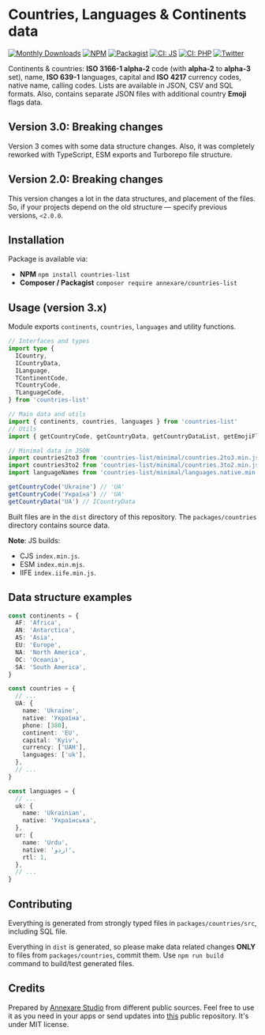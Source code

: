 # Countries, Languages & Continents data

[![Monthly Downloads](https://img.shields.io/npm/dm/countries-list.svg)](https://www.npmjs.com/package/countries-list)
[![NPM](https://img.shields.io/npm/v/countries-list.svg 'NPM package version')](https://www.npmjs.com/package/countries-list)
[![Packagist](https://img.shields.io/packagist/v/annexare/countries-list.svg 'Packagist version')](https://packagist.org/packages/annexare/countries-list)
[![CI: JS](https://github.com/annexare/Countries/workflows/Countries%20JS/badge.svg 'CI: JS')](https://github.com/annexare/Countries/actions)
[![CI: PHP](https://github.com/annexare/Countries/workflows/Countries%20PHP/badge.svg 'CI: PHP')](https://github.com/annexare/Countries/actions)
[![Twitter](https://img.shields.io/twitter/follow/annexare.svg?label=follow+@annexare)](https://twitter.com/annexare)

Continents & countries: **ISO 3166-1 alpha-2** code (with **alpha-2** to **alpha-3** set), name, **ISO 639-1** languages, capital and **ISO 4217** currency codes, native name, calling codes.
Lists are available in JSON, CSV and SQL formats.
Also, contains separate JSON files with additional country **Emoji** flags data.

## Version 3.0: Breaking changes

Version 3 comes with some data structure changes. Also, it was completely reworked with TypeScript, ESM exports and Turborepo file structure.

## Version 2.0: Breaking changes

This version changes a lot in the data structures, and placement of the files.
So, if your projects depend on the old structure — specify previous versions, `<2.0.0`.

## Installation

Package is available via:

- **NPM** `npm install countries-list`
- **Composer / Packagist** `composer require annexare/countries-list`

## Usage (version 3.x)

Module exports `continents`, `countries`, `languages` and utility functions.

```ts
// Interfaces and types
import type {
  ICountry,
  ICountryData,
  ILanguage,
  TContinentCode,
  TCountryCode,
  TLanguageCode,
} from 'countries-list'

// Main data and utils
import { continents, countries, languages } from 'countries-list'
// Utils
import { getCountryCode, getCountryData, getCountryDataList, getEmojiFlag } from 'countries-list'

// Minimal data in JSON
import countries2to3 from 'countries-list/minimal/countries.2to3.min.json'
import countries3to2 from 'countries-list/minimal/countries.3to2.min.json'
import languageNames from 'countries-list/minimal/languages.native.min'

getCountryCode('Ukraine') // 'UA'
getCountryCode('Україна') // 'UA'
getCountryData('UA') // ICountryData
```

Built files are in the `dist` directory of this repository.
The `packages/countries` directory contains source data.

**Note**: JS builds:

- CJS `index.min.js`.
- ESM `index.min.mjs`.
- IIFE `index.iife.min.js`.

## Data structure examples

```ts
const continents = {
  AF: 'Africa',
  AN: 'Antarctica',
  AS: 'Asia',
  EU: 'Europe',
  NA: 'North America',
  OC: 'Oceania',
  SA: 'South America',
}

const countries = {
  // ...
  UA: {
    name: 'Ukraine',
    native: 'Україна',
    phone: [380],
    continent: 'EU',
    capital: 'Kyiv',
    currency: ['UAH'],
    languages: ['uk'],
  },
  // ...
}

const languages = {
  // ...
  uk: {
    name: 'Ukrainian',
    native: 'Українська',
  },
  ur: {
    name: 'Urdu',
    native: 'اردو',
    rtl: 1,
  },
  // ...
}
```

## Contributing

Everything is generated from strongly typed files in `packages/countries/src`, including SQL file.

Everything in `dist` is generated,
so please make data related changes **ONLY** to files from `packages/countries`, commit them.
Use `npm run build` command to build/test generated files.

## Credits

Prepared by [Annexare Studio](https://annexare.com/) from different public sources.
Feel free to use it as you need in your apps
or send updates into [this](https://github.com/annexare/Countries) public repository.
It's under MIT license.
